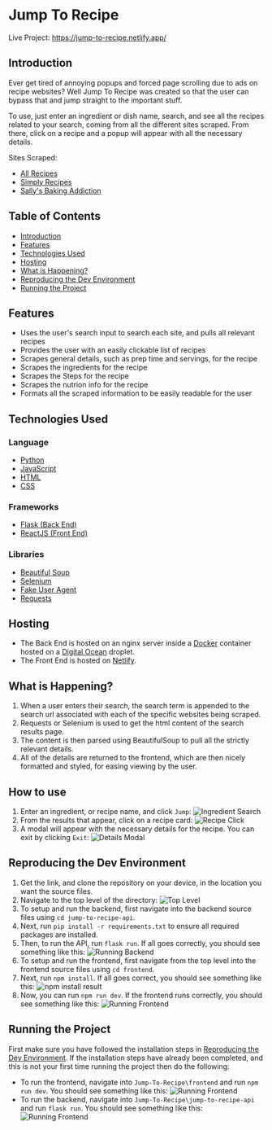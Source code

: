 # Jump To Recipe

Live Project: https://jump-to-recipe.netlify.app/

## Introduction

Ever get tired of annoying popups and forced page scrolling due to ads on recipe websites? Well Jump To Recipe was created so that the user can bypass that and jump straight to the important stuff.

To use, just enter an ingredient or dish name, search, and see all the recipes related to your search, coming from all the different sites scraped. From there, click on a recipe and a popup will appear with all the necessary details.

Sites Scraped:

- [All Recipes](https://www.allrecipes.com/)
- [Simply Recipes](https://www.simplyrecipes.com/)
- [Sally's Baking Addiction](https://sallysbakingaddiction.com/)

## Table of Contents

- [Introduction](#introduction)
- [Features](#features)
- [Technologies Used](#technologies-used)
- [Hosting](#hosting)
- [What is Happening?](#what-is-happening)
- [Reproducing the Dev Environment](#reproducing-the-dev-environment)
- [Running the Project](#running-the-project)

## Features

- Uses the user's search input to search each site, and pulls all relevant recipes
- Provides the user with an easily clickable list of recipes
- Scrapes general details, such as prep time and servings, for the recipe
- Scrapes the ingredients for the recipe
- Scrapes the Steps for the recipe
- Scrapes the nutrion info for the recipe
- Formats all the scraped information to be easily readable for the user

## Technologies Used

### Language

- [Python](https://www.python.org/)
- [JavaScript](https://www.javascript.com/)
- [HTML](https://html.spec.whatwg.org/multipage/)
- [CSS](https://www.w3.org/Style/CSS/Overview.en.html)

### Frameworks

- [Flask (Back End)](https://flask.palletsprojects.com/en/3.0.x/)
- [ReactJS (Front End)](https://react.dev/)

### Libraries

- [Beautiful Soup](https://www.crummy.com/software/BeautifulSoup/bs4/doc/)
- [Selenium](https://selenium-python.readthedocs.io/)
- [Fake User Agent](https://pypi.org/project/fake-useragent/)
- [Requests](https://requests.readthedocs.io/en/latest/)

## Hosting

- The Back End is hosted on an nginx server inside a [Docker](https://www.docker.com/) container hosted on a [Digital Ocean](https://www.digitalocean.com/) droplet.
- The Front End is hosted on [Netlify](https://www.netlify.com/).

## What is Happening?

1. When a user enters their search, the search term is appended to the search url associated with each of the specific websites being scraped.
2. Requests or Selenium is used to get the html content of the search results page.
3. The content is then parsed using BeautifulSoup to pull all the strictly relevant details.
4. All of the details are returned to the frontend, which are then nicely formatted and styled, for easing viewing by the user.

## How to use

1. Enter an ingredient, or recipe name, and click `Jump`:
   ![Ingredient Search](https://i.imgur.com/xRnZKHN.png)
2. From the results that appear, click on a recipe card:
   ![Recipe Click](https://i.imgur.com/kRaOYwa.png)
3. A modal will appear with the necessary details for the recipe. You can exit by clicking `Exit`:
   ![Details Modal](https://i.imgur.com/u8pEYHV.png)

## Reproducing the Dev Environment

1. Get the link, and clone the repository on your device, in the location you want the source files.
2. Navigate to the top level of the directory:
   ![Top Level](https://i.imgur.com/LU1MGxh.png)
3. To setup and run the backend, first navigate into the backend source files using `cd jump-to-recipe-api`.
4. Next, run `pip install -r requirements.txt` to ensure all required packages are installed.
5. Then, to run the API, run `flask run`. If all goes correctly, you should see something like this:
   ![Running Backend](https://i.imgur.com/h35NdQ2.png)
6. To setup and run the frontend, first navigate from the top level into the frontend source files using `cd frontend`.
7. Next, run `npm install`. If all goes correct, you should see something like this:
   ![npm install result](https://i.imgur.com/yabNOcZ.png)
8. Now, you can run `npm run dev`. If the frontend runs correctly, you should see something like this:
   ![Running Frontend](https://i.imgur.com/XslER0X.png)

## Running the Project

First make sure you have followed the installation steps in [Reproducing the Dev Environment](#reproducing-the-dev-environment).
If the installation steps have already been completed, and this is not your first time running the project then do the following:

- To run the frontend, navigate into `Jump-To-Recipe\frontend` and run `npm run dev`. You should see something like this:
  ![Running Frontend](https://i.imgur.com/XslER0X.png)
- To run the backend, navigate into `Jump-To-Recipe\jump-to-recipe-api` and run `flask run`. You should see something like this:
  ![Running Frontend](https://i.imgur.com/XslER0X.png)
